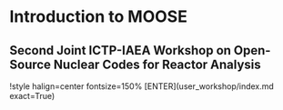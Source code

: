 # Introduction to MOOSE

## Second Joint ICTP-IAEA Workshop on Open-Source Nuclear Codes for Reactor Analysis

!style halign=center fontsize=150%
[ENTER](user_workshop/index.md exact=True)

